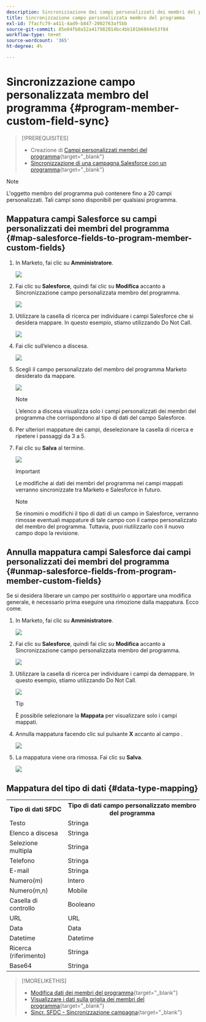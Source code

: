 ```yaml
---
description: Sincronizzazione dei campi personalizzati dei membri del programma - Documenti Marketo - Documentazione del prodotto
title: Sincronizzazione campo personalizzata membro del programma
exl-id: 7facfc79-a411-4ad9-b847-2002763af5bb
source-git-commit: 85e04fb8a52a417982014bc4bb101b6044e53f84
workflow-type: tm+mt
source-wordcount: '365'
ht-degree: 4%

---
```


# Sincronizzazione campo personalizzata membro del programma {#program-member-custom-field-sync}

>[!PREREQUISITES]
>
>* Creazione di [Campi personalizzati membri del programma](/help/marketo/product-docs/core-marketo-concepts/programs/working-with-programs/program-member-custom-fields.md){target=&quot;_blank&quot;}
>* [Sincronizzazione di una campagna Salesforce con un programma](/help/marketo/product-docs/core-marketo-concepts/programs/working-with-programs/sync-an-sfdc-campaign-with-a-program.md){target=&quot;_blank&quot;}


>[!NOTE]
>
>L&#39;oggetto membro del programma può contenere fino a 20 campi personalizzati. Tali campi sono disponibili per qualsiasi programma.

## Mappatura campi Salesforce su campi personalizzati dei membri del programma {#map-salesforce-fields-to-program-member-custom-fields}

1. In Marketo, fai clic su **Amministratore**.

   ![](assets/program-member-custom-field-sync-1.png)

1. Fai clic su **Salesforce**, quindi fai clic su **Modifica** accanto a Sincronizzazione campo personalizzata membro del programma.

   ![](assets/program-member-custom-field-sync-2.png)

1. Utilizzare la casella di ricerca per individuare i campi Salesforce che si desidera mappare. In questo esempio, stiamo utilizzando Do Not Call.

   ![](assets/program-member-custom-field-sync-3.png)

1. Fai clic sull’elenco a discesa.

   ![](assets/program-member-custom-field-sync-4.png)

1. Scegli il campo personalizzato del membro del programma Marketo desiderato da mappare.

   ![](assets/program-member-custom-field-sync-5.png)

   >[!NOTE]
   >
   >L’elenco a discesa visualizza solo i campi personalizzati dei membri del programma che corrispondono al tipo di dati del campo Salesforce.

1. Per ulteriori mappature dei campi, deselezionare la casella di ricerca e ripetere i passaggi da 3 a 5.

1. Fai clic su **Salva** al termine.

   ![](assets/program-member-custom-field-sync-6.png)

   >[!IMPORTANT]
   >
   >Le modifiche ai dati dei membri del programma nei campi mappati verranno sincronizzate tra Marketo e Salesforce in futuro.

   >[!NOTE]
   >
   >Se rinomini o modifichi il tipo di dati di un campo in Salesforce, verranno rimosse eventuali mappature di tale campo con il campo personalizzato del membro del programma. Tuttavia, puoi riutilizzarlo con il nuovo campo dopo la revisione.

## Annulla mappatura campi Salesforce dai campi personalizzati dei membri del programma {#unmap-salesforce-fields-from-program-member-custom-fields}

Se si desidera liberare un campo per sostituirlo o apportare una modifica generale, è necessario prima eseguire una rimozione dalla mappatura. Ecco come.

1. In Marketo, fai clic su **Amministratore**.

   ![](assets/program-member-custom-field-sync-7.png)

1. Fai clic su **Salesforce**, quindi fai clic su **Modifica** accanto a Sincronizzazione campo personalizzata membro del programma.

   ![](assets/program-member-custom-field-sync-8.png)

1. Utilizzare la casella di ricerca per individuare i campi da demappare. In questo esempio, stiamo utilizzando Do Not Call.

   ![](assets/program-member-custom-field-sync-9.png)

   >[!TIP]
   >
   >È possibile selezionare la **Mappata** per visualizzare solo i campi mappati.

1. Annulla mappatura facendo clic sul pulsante **X** accanto al campo .

   ![](assets/program-member-custom-field-sync-10.png)

1. La mappatura viene ora rimossa. Fai clic su **Salva**.

   ![](assets/program-member-custom-field-sync-11.png)

## Mappatura del tipo di dati {#data-type-mapping}

<table>
  <colgroup>
    <col/>
    <col/>
  </colgroup>
  <tbody>
    <tr>
      <th>Tipo di dati SFDC</th>
      <th>Tipo di dati campo personalizzato membro del programma</th>
    </tr>
    <tr>
      <td>Testo</td>
      <td>Stringa</td>
    </tr>
    <tr>
      <td>Elenco a discesa</td>
      <td>Stringa</td>
    </tr>
    <tr>
      <td>Selezione multipla</td>
      <td>Stringa</td>
    </tr>
    <tr>
      <td>Telefono</td>
      <td>Stringa</td>
    </tr>
    <tr>
      <td>E-mail</td>
      <td>Stringa</td>
    </tr>
    <tr>
      <td>Numero(m)</td>
      <td>Intero</td>
    </tr>
    <tr>
      <td>Numero(m,n)</td>
      <td>Mobile</td>
    </tr>
    <tr>
      <td>Casella di controllo</td>
      <td>Booleano</td>
    </tr>
    <tr>
      <td>URL</td>
      <td>URL</td>
    </tr>
    <tr>
      <td>Data</td>
      <td>Data</td>
    </tr>
    <tr>
      <td>Datetime</td>
      <td>Datetime</td>
    </tr>
    <tr>
      <td>Ricerca (riferimento)</td>
      <td>Stringa</td>
    </tr>
    <tr>
      <td>Base64</td>
      <td>Stringa</td>
    </tr>
  </tbody>
</table>

>[!MORELIKETHIS]
>
>* [Modifica dati dei membri del programma](/help/marketo/product-docs/core-marketo-concepts/smart-campaigns/program-flow-actions/change-program-member-data.md){target=&quot;_blank&quot;}
>* [Visualizzare i dati sulla griglia dei membri del programma](/help/marketo/product-docs/core-marketo-concepts/programs/working-with-programs/manage-and-view-members.md){target=&quot;_blank&quot;}
>* [Sincr. SFDC - Sincronizzazione campagna](/help/marketo/product-docs/crm-sync/salesforce-sync/sfdc-sync-details/sfdc-sync-campaign-sync.md){target=&quot;_blank&quot;}

